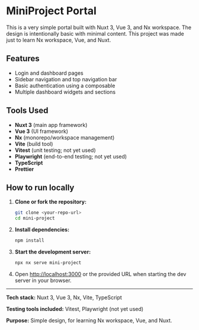 # MiniProject Portal

This is a very simple portal built with Nuxt 3, Vue 3, and Nx workspace. The design is intentionally basic with minimal content. This project was made just to learn Nx workspace, Vue, and Nuxt.

## Features

- Login and dashboard pages
- Sidebar navigation and top navigation bar
- Basic authentication using a composable
- Multiple dashboard widgets and sections

## Tools Used

- **Nuxt 3** (main app framework)
- **Vue 3** (UI framework)
- **Nx** (monorepo/workspace management)
- **Vite** (build tool)
- **Vitest** (unit testing; not yet used)
- **Playwright** (end-to-end testing; not yet used)
- **TypeScript**
- **Prettier**

## How to run locally

1. **Clone or fork the repository:**

   ```sh
   git clone <your-repo-url>
   cd mini-project
   ```

2. **Install dependencies:**

   ```sh
   npm install
   ```

3. **Start the development server:**

   ```sh
   npx nx serve mini-project
   ```

4. Open [http://localhost:3000](http://localhost:3000) or the provided URL when starting the dev server in your browser.

---

**Tech stack:** Nuxt 3, Vue 3, Nx, Vite, TypeScript

**Testing tools included:** Vitest, Playwright (not yet used)

**Purpose:** Simple design, for learning Nx workspace, Vue, and Nuxt.
